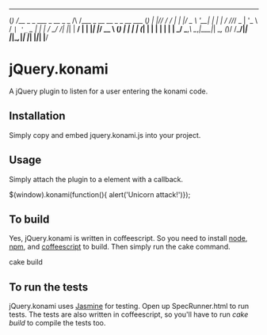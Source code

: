   _   ____                                                          _ 
  (_) /___ \_   _  ___ _ __ _   _    /\ /\___  _ __   __ _ _ __ ___ (_)
  | |//  / / | | |/ _ \ '__| | | |  / //_/ _ \| '_ \ / _` | '_ ` _ \| |
  | / \_/ /| |_| |  __/ |  | |_| |_/ __ \ (_) | | | | (_| | | | | | | |
 _/ \___,_\ \__,_|\___|_|   \__, (_)/  \/\___/|_| |_|\__,_|_| |_| |_|_|
|__/

jQuery.konami
=============

A jQuery plugin to listen for a user entering the konami code.

Installation
------------

Simply copy and embed jquery.konami.js into your project.

  <script type="text/javascript" src="src/jquery.konami.js"></script>
  
Usage
-----

Simply attach the plugin to a element with a callback.

 $(window).konami(function(){ alert('Unicorn attack!')});
  
To build
--------

Yes, jQuery.konami is written in coffeescript. So you need to install [node](https://github.com/joyent/node), [npm](http://npmjs.org/), and [coffeescript](http://jashkenas.github.com/coffee-script/) to build. Then simply run the cake command.

  cake build
  
To run the tests
----------------
  
jQuery.konami uses [Jasmine](http://pivotal.github.com/jasmine/) for testing. Open up SpecRunner.html to run tests. The tests are also written in coffeescript, so you'll have to run _cake build_ to compile the tests too.


